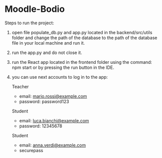 # Moodle-Bodio
Steps to run the project:
1. open file populate_db.py and app.py located in the backend/src/utils folder and change the path of the database to the path of the database file in your local machine and run it.
2. run the app.py and do not close it.
3. run the React app located in the frontend folder using the command: npm start or by pressing the run button in the IDE.
4. you can use next accounts to log in to the app:

    Teacher
    - email: mario.rossi@example.com
    - password: password123

    Student
    - email: luca.bianchi@example.com
    - password: 12345678

    Student
    - email: anna.verdi@example.com
    - securepass
